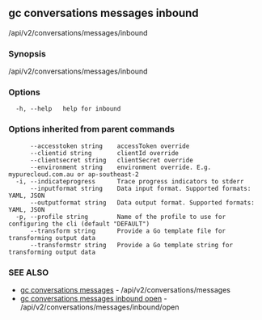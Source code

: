 ## gc conversations messages inbound

/api/v2/conversations/messages/inbound

### Synopsis

/api/v2/conversations/messages/inbound

### Options

```
  -h, --help   help for inbound
```

### Options inherited from parent commands

```
      --accesstoken string    accessToken override
      --clientid string       clientId override
      --clientsecret string   clientSecret override
      --environment string    environment override. E.g. mypurecloud.com.au or ap-southeast-2
  -i, --indicateprogress      Trace progress indicators to stderr
      --inputformat string    Data input format. Supported formats: YAML, JSON
      --outputformat string   Data output format. Supported formats: YAML, JSON
  -p, --profile string        Name of the profile to use for configuring the cli (default "DEFAULT")
      --transform string      Provide a Go template file for transforming output data
      --transformstr string   Provide a Go template string for transforming output data
```

### SEE ALSO

* [gc conversations messages](gc_conversations_messages.html)	 - /api/v2/conversations/messages
* [gc conversations messages inbound open](gc_conversations_messages_inbound_open.html)	 - /api/v2/conversations/messages/inbound/open


